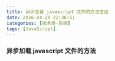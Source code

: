 ```yaml
---
title: 异步加载 javascript 文件的方法总结
date: 2016-04-28 22:36:51
categories: [技术类-前端]
tags: [JavaScript]
---
```

### 异步加载 javascript 文件的方法
